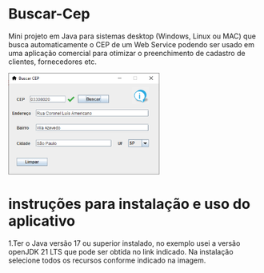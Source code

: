 # Buscar-Cep
Mini projeto em Java para sistemas desktop (Windows, Linux ou MAC) que busca automaticamente o CEP de um Web Service podendo ser usado em uma aplicação comercial para otimizar o preenchimento de cadastro de clientes, fornecedores etc.

 
 <img width=60% src="https://github.com/Lucasbarbosa332/Buscar-Cep/blob/main/Ceep%20java/cep-main/buscarCEP/src/img/buscarcep.png?raw=true"></img>


# instruções para instalação e uso do aplicativo

1.Ter o Java versão 17 ou superior instalado, no exemplo usei a versão openJDK 21 LTS que pode ser obtida no link indicado. Na instalação selecione todos os recursos conforme indicado na imagem.
